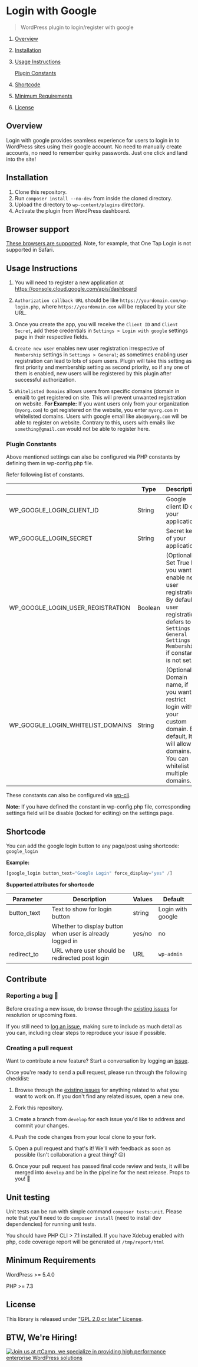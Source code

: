 # Login with Google

> WordPress plugin to login/register with google

1. [Overview](#overview)
2. [Installation](#installation)
3. [Usage Instructions](#usage-instructions)
   
   [Plugin Constants](#plugin-constants)

4. [Shortcode](#shortcode)
5. [Minimum Requirements](#minimum-requirements)
6. [License](#license)

## Overview

Login with google provides seamless experience for users to login in to WordPress 
sites using their google account. No need to manually create accounts, no need to remember quirky
passwords. Just one click and land into the site!

## Installation

1. Clone this repository.
2. Run `composer install --no-dev` from inside the cloned directory.
3. Upload the directory to `wp-content/plugins` directory.
4. Activate the plugin from WordPress dashboard.

## Browser support
[These browsers are supported](https://developers.google.com/identity/gsi/web/guides/supported-browsers). Note, for example, that One Tap Login is not supported in Safari.

## Usage Instructions

1. You will need to register a new application at https://console.cloud.google.com/apis/dashboard

2. `Authorization callback URL` should be like `https://yourdomain.com/wp-login.php`, where
`https://yourdomain.com` will be replaced by your site URL.

3. Once you create the app, you will receive the `Client ID` and `Client Secret`, add these credentials
in `Settings > Login with google` settings page in their respective fields.
   
4. `Create new user` enables new user registration irrespective of `Membership` settings in 
   `Settings > General`; as sometimes enabling user registration can lead to lots of spam users.
   Plugin will take this setting as first priority and membership setting as second priority, so if
   any one of them is enabled, new users will be registered by this plugin after successful authorization.
   
5. `Whitelisted Domains` allows users from specific domains (domain in email) to get registered on site.
This will prevent unwanted registration on website. 
**For Example:** If you want users only from your organization (`myorg.com`) to get registered on the 
website, you enter `myorg.com` in whitelisted domains. Users with google 
email like `abc@myorg.com` will be able to register on website. Contrary to this, users with emails like
`something@gmail.com` would not be able to register here.
   

### Plugin Constants

Above mentioned settings can also be configured via PHP constants by defining them in wp-config.php
file.

Refer following list of constants.

|                                   | Type    | Description                                                                                                                                                                 |
|-----------------------------------|---------|-----------------------------------------------------------------------------------------------------------------------------------------------------------------------------|
| WP_GOOGLE_LOGIN_CLIENT_ID         | String  | Google client ID of your application.                                                                                                                                       |
| WP_GOOGLE_LOGIN_SECRET            | String  | Secret key of your application                                                                                                                                              |
| WP_GOOGLE_LOGIN_USER_REGISTRATION | Boolean | (Optional) Set True If you want to enable new user registration. By default, user registration defers to `Settings > General Settings > Membership` if constant is not set. |
| WP_GOOGLE_LOGIN_WHITELIST_DOMAINS | String  | (Optional) Domain name, if you want to restrict login with your custom domain. By default, It will allow all domains. You can whitelist multiple domains.                   |

These constants can also be configured 
via [wp-cli](https://developer.wordpress.org/cli/commands/config/). 

**Note:** If you have defined the constant in wp-config.php file, corresponding settings field will be disable 
(locked for editing) on the settings page.

## Shortcode

You can add the google login button to any page/post using shortcode: `google_login` 

**Example:**
```php 
[google_login button_text="Google Login" force_display="yes" /]
```

**Supported attributes for shortcode**

| Parameter      | Description                                                   | Values | Default            |
| -------------- | --------------------------------------------------------------| -------| ------------------ |
| button_text    | Text to show for login button                                 | string | Login with google  |
| force_display  | Whether to display button when user is already logged in      | yes/no | no                 |
| redirect_to    | URL where user should be redirected post login                | URL    | `wp-admin`         |

## Contribute

### Reporting a bug 🐞

Before creating a new issue, do browse through the [existing issues](https://github.com/rtCamp/login-with-google/issues) for resolution or upcoming fixes.

If you still need to [log an issue](https://github.com/rtCamp/login-with-google/issues/new), making sure to include as much detail as you can, including clear steps to reproduce your issue if possible.

### Creating a pull request

Want to contribute a new feature? Start a conversation by logging an [issue](https://github.com/rtCamp/login-with-google/issues).

Once you're ready to send a pull request, please run through the following checklist:

1. Browse through the [existing issues](https://github.com/rtCamp/login-with-google/issues) for anything related to what you want to work on. If you don't find any related issues, open a new one.

1. Fork this repository.

1. Create a branch from `develop` for each issue you'd like to address and commit your changes.

1. Push the code changes from your local clone to your fork.

1. Open a pull request and that's it! We'll with feedback as soon as possible (Isn't collaboration a great thing? 😌)

1. Once your pull request has passed final code review and tests, it will be merged into `develop` and be in the pipeline for the next release. Props to you! 🎉


## Unit testing

Unit tests can be run with simple command `composer tests:unit`. 
Please note that you'll need to do `composer install` (need to install dev dependencies) for running
unit tests.

You should have PHP CLI > 7.1 installed. If you have Xdebug enabled with php, code coverage report will be
generated at `/tmp/report/html`

## Minimum Requirements

WordPress >= 5.4.0

PHP >= 7.3 

## License

This library is released under
["GPL 2.0 or later" License](LICENSE).

## BTW, We're Hiring!

<a href="https://rtcamp.com/"><img src="https://rtcamp.com/wp-content/uploads/2019/04/github-banner@2x.png" alt="Join us at rtCamp, we specialize in providing high performance enterprise WordPress solutions"></a>
